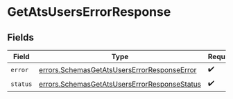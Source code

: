 # GetAtsUsersErrorResponse


## Fields

| Field                                                                                                        | Type                                                                                                         | Required                                                                                                     | Description                                                                                                  |
| ------------------------------------------------------------------------------------------------------------ | ------------------------------------------------------------------------------------------------------------ | ------------------------------------------------------------------------------------------------------------ | ------------------------------------------------------------------------------------------------------------ |
| `error`                                                                                                      | [errors.SchemasGetAtsUsersErrorResponseError](../../models/errors/schemasgetatsuserserrorresponseerror.md)   | :heavy_check_mark:                                                                                           | N/A                                                                                                          |
| `status`                                                                                                     | [errors.SchemasGetAtsUsersErrorResponseStatus](../../models/errors/schemasgetatsuserserrorresponsestatus.md) | :heavy_check_mark:                                                                                           | N/A                                                                                                          |